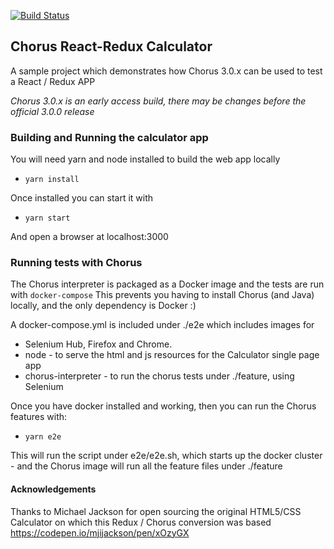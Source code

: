 [![Build Status](https://travis-ci.org/Chorus-bdd/chorus-js-react-calculator.svg?branch=master)](https://travis-ci.org/Chorus-bdd/chorus-js-react-calculator)

## Chorus React-Redux Calculator

A sample project which demonstrates how Chorus 3.0.x can be used to test a React / Redux APP

*Chorus 3.0.x is an early access build, there may be changes before the official 3.0.0 release* 

### Building and Running the calculator app

You will need yarn and node installed to build the web app locally

* `yarn install`

Once installed you can start it with

* `yarn start`

And open a browser at localhost:3000

### Running tests with Chorus 

The Chorus interpreter is packaged as a Docker image and the tests are run with `docker-compose`
This prevents you having to install Chorus (and Java) locally, and the only dependency is Docker :)

A docker-compose.yml is included under ./e2e which includes images for 

* Selenium Hub, Firefox and Chrome.
* node - to serve the html and js resources for the Calculator single page app
* chorus-interpreter - to run the chorus tests under ./feature, using Selenium

Once you have docker installed and working, then you can run the Chorus features with:

* `yarn e2e`

This will run the script under e2e/e2e.sh, which starts up the docker cluster - and the Chorus image will run all the feature files under ./feature


#### Acknowledgements

Thanks to Michael Jackson for open sourcing the original HTML5/CSS Calculator on which this Redux / Chorus conversion was based 
https://codepen.io/mjijackson/pen/xOzyGX

